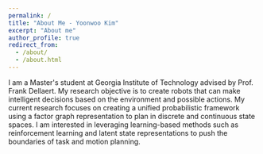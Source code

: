```yaml
---
permalink: /
title: "About Me - Yoonwoo Kim"
excerpt: "About me"
author_profile: true
redirect_from: 
  - /about/
  - /about.html
---
```


I am a Master's student at Georgia Institute of Technology advised by Prof. Frank Dellaert. My research objective is to create robots that can make intelligent decisions based on the environment and possible actions. My current research focuses on creating a unified probabilistic framework using a factor graph representation to plan in discrete and continuous state spaces. I am interested in leveraging learning-based methods such as reinforcement learning and latent state representations to push the boundaries of task and motion planning.
